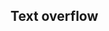 ## Text overflow


<!-- <values.textOverflow> -->

<!-- </values.textOverflow> -->

<!-- <variants.textOverflow> -->

<!-- </variants.textOverflow> -->
